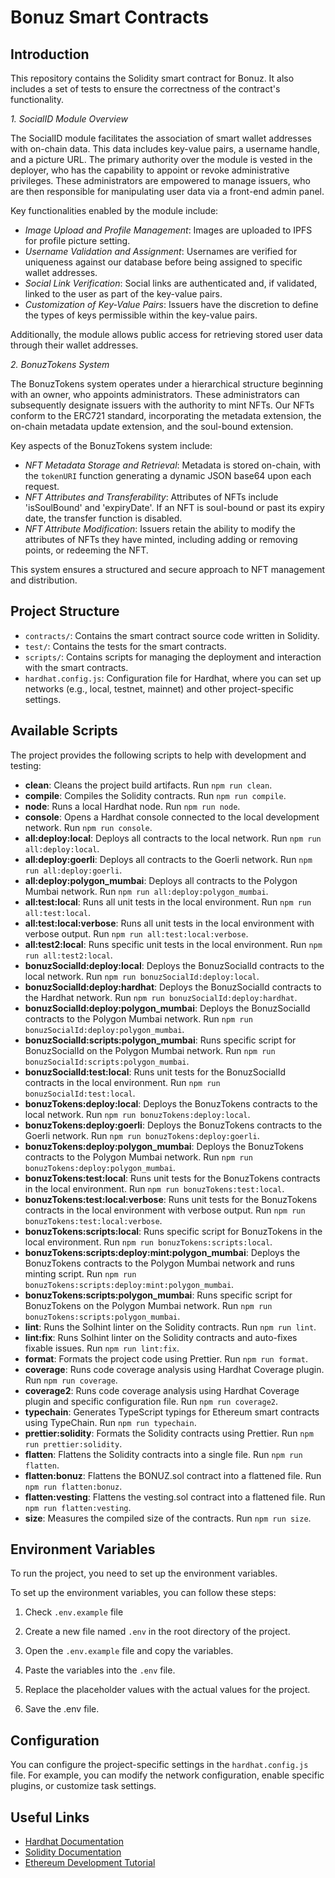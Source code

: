 
# Bonuz Smart Contracts

## Introduction

This repository contains the Solidity smart contract for Bonuz. It also includes a set of tests to ensure the correctness of the contract's functionality.

_1. SocialID Module Overview_

The SocialID module facilitates the association of smart wallet addresses with on-chain data. This data includes key-value pairs, a username handle, and a picture URL. The primary authority over the module is vested in the deployer, who has the capability to appoint or revoke administrative privileges. These administrators are empowered to manage issuers, who are then responsible for manipulating user data via a front-end admin panel.

Key functionalities enabled by the module include:

- _Image Upload and Profile Management_: Images are uploaded to IPFS for profile picture setting.
- _Username Validation and Assignment_: Usernames are verified for uniqueness against our database before being assigned to specific wallet addresses.
- _Social Link Verification_: Social links are authenticated and, if validated, linked to the user as part of the key-value pairs.
- _Customization of Key-Value Pairs_: Issuers have the discretion to define the types of keys permissible within the key-value pairs.

Additionally, the module allows public access for retrieving stored user data through their wallet addresses.

_2. BonuzTokens System_

The BonuzTokens system operates under a hierarchical structure beginning with an owner, who appoints administrators. These administrators can subsequently designate issuers with the authority to mint NFTs. Our NFTs conform to the ERC721 standard, incorporating the metadata extension, the on-chain metadata update extension, and the soul-bound extension.

Key aspects of the BonuzTokens system include:

- _NFT Metadata Storage and Retrieval_: Metadata is stored on-chain, with the `tokenURI` function generating a dynamic JSON base64 upon each request.
- _NFT Attributes and Transferability_: Attributes of NFTs include 'isSoulBound' and 'expiryDate'. If an NFT is soul-bound or past its expiry date, the transfer function is disabled.
- _NFT Attribute Modification_: Issuers retain the ability to modify the attributes of NFTs they have minted, including adding or removing points, or redeeming the NFT.

This system ensures a structured and secure approach to NFT management and distribution.

## Project Structure

- `contracts/`: Contains the smart contract source code written in Solidity.
- `test/`: Contains the tests for the smart contracts.
- `scripts/`: Contains scripts for managing the deployment and interaction with the smart contracts.
- `hardhat.config.js`: Configuration file for Hardhat, where you can set up networks (e.g., local, testnet, mainnet) and other project-specific settings.

## Available Scripts

The project provides the following scripts to help with development and testing:

- **clean**: Cleans the project build artifacts. Run `npm run clean`.
- **compile**: Compiles the Solidity contracts. Run `npm run compile`.
- **node**: Runs a local Hardhat node. Run `npm run node`.
- **console**: Opens a Hardhat console connected to the local development network. Run `npm run console`.
- **all:deploy:local**: Deploys all contracts to the local network. Run `npm run all:deploy:local`.
- **all:deploy:goerli**: Deploys all contracts to the Goerli network. Run `npm run all:deploy:goerli`.
- **all:deploy:polygon_mumbai**: Deploys all contracts to the Polygon Mumbai network. Run `npm run all:deploy:polygon_mumbai`.
- **all:test:local**: Runs all unit tests in the local environment. Run `npm run all:test:local`.
- **all:test:local:verbose**: Runs all unit tests in the local environment with verbose output. Run `npm run all:test:local:verbose`.
- **all:test2:local**: Runs specific unit tests in the local environment. Run `npm run all:test2:local`.
- **bonuzSocialId:deploy:local**: Deploys the BonuzSocialId contracts to the local network. Run `npm run bonuzSocialId:deploy:local`.
- **bonuzSocialId:deploy:hardhat**: Deploys the BonuzSocialId contracts to the Hardhat network. Run `npm run bonuzSocialId:deploy:hardhat`.
- **bonuzSocialId:deploy:polygon_mumbai**: Deploys the BonuzSocialId contracts to the Polygon Mumbai network. Run `npm run bonuzSocialId:deploy:polygon_mumbai`.
- **bonuzSocialId:scripts:polygon_mumbai**: Runs specific script for BonuzSocialId on the Polygon Mumbai network. Run `npm run bonuzSocialId:scripts:polygon_mumbai`.
- **bonuzSocialId:test:local**: Runs unit tests for the BonuzSocialId contracts in the local environment. Run `npm run bonuzSocialId:test:local`.
- **bonuzTokens:deploy:local**: Deploys the BonuzTokens contracts to the local network. Run `npm run bonuzTokens:deploy:local`.
- **bonuzTokens:deploy:goerli**: Deploys the BonuzTokens contracts to the Goerli network. Run `npm run bonuzTokens:deploy:goerli`.
- **bonuzTokens:deploy:polygon_mumbai**: Deploys the BonuzTokens contracts to the Polygon Mumbai network. Run `npm run bonuzTokens:deploy:polygon_mumbai`.
- **bonuzTokens:test:local**: Runs unit tests for the BonuzTokens contracts in the local environment. Run `npm run bonuzTokens:test:local`.
- **bonuzTokens:test:local:verbose**: Runs unit tests for the BonuzTokens contracts in the local environment with verbose output. Run `npm run bonuzTokens:test:local:verbose`.
- **bonuzTokens:scripts:local**: Runs specific script for BonuzTokens in the local environment. Run `npm run bonuzTokens:scripts:local`.
- **bonuzTokens:scripts:deploy:mint:polygon_mumbai**: Deploys the BonuzTokens contracts to the Polygon Mumbai network and runs minting script. Run `npm run bonuzTokens:scripts:deploy:mint:polygon_mumbai`.
- **bonuzTokens:scripts:polygon_mumbai**: Runs specific script for BonuzTokens on the Polygon Mumbai network. Run `npm run bonuzTokens:scripts:polygon_mumbai`.
- **lint**: Runs the Solhint linter on the Solidity contracts. Run `npm run lint`.
- **lint:fix**: Runs Solhint linter on the Solidity contracts and auto-fixes fixable issues. Run `npm run lint:fix`.
- **format**: Formats the project code using Prettier. Run `npm run format`.
- **coverage**: Runs code coverage analysis using Hardhat Coverage plugin. Run `npm run coverage`.
- **coverage2**: Runs code coverage analysis using Hardhat Coverage plugin and specific configuration file. Run `npm run coverage2`.
- **typechain**: Generates TypeScript typings for Ethereum smart contracts using TypeChain. Run `npm run typechain`.
- **prettier:solidity**: Formats the Solidity contracts using Prettier. Run `npm run prettier:solidity`.
- **flatten**: Flattens the Solidity contracts into a single file. Run `npm run flatten`.
- **flatten:bonuz**: Flattens the BONUZ.sol contract into a flattened file. Run `npm run flatten:bonuz`.
- **flatten:vesting**: Flattens the vesting.sol contract into a flattened file. Run `npm run flatten:vesting`.
- **size**: Measures the compiled size of the contracts. Run `npm run size`.

## Environment Variables

To run the project, you need to set up the environment variables.

To set up the environment variables, you can follow these steps:

1. Check `.env.example` file 

2. Create a new file named `.env` in the root directory of the project.

3. Open the `.env.example` file and copy the variables.

4. Paste the variables into the `.env` file.

5. Replace the placeholder values with the actual values for the project.

6. Save the .env file.

## Configuration

You can configure the project-specific settings in the `hardhat.config.js` file. For example, you can modify the network configuration, enable specific plugins, or customize task settings.

## Useful Links

- [Hardhat Documentation](https://hardhat.org/getting-started/)
- [Solidity Documentation](https://docs.soliditylang.org/)
- [Ethereum Development Tutorial](https://ethereum.org/greeter)